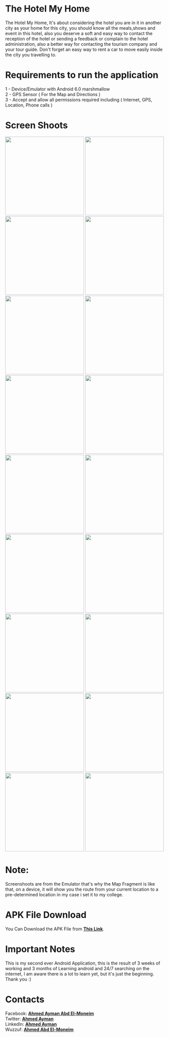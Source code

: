 # The Hotel My Home
The Hotel My Home, It's about considering the hotel you are in it in another city as your home for this city, you should know all the meals,shows and event in this hotel, also you deserve a soft and easy way to contact the reception of the hotel or sending a feedback or complain to the hotel administration, also a better way for contacting the tourism company and your tour guide.
Don't forget an easy way to rent a car to move easily inside the city you travelling to.
# Requirements to run the application
1 - Device/Emulator with Android 6.0 marshmallow <br>
2 - GPS Sensor ( For the Map and Directions ) <br>
3 - Accept and allow all permissions required including ( Internet, GPS, Location, Phone calls )
# Screen Shoots
<p align="left">
  <img src="https://i.imgur.com/GSibXr6.png" width="250"/>
  <img src="https://i.imgur.com/2mWYE3F.png" width="250"/>
  <img src="https://i.imgur.com/p5MwZey.png" width="250"/> 
  <img src="https://i.imgur.com/b4emmeT.png" width="250"/>
  <img src="https://i.imgur.com/dboTZOW.png" width="250"/>
  <img src="https://i.imgur.com/IcaW94C.png" width="250"/> 
  <img src="https://i.imgur.com/V3XIRzi.png" width="250"/> 
  
  <img src="https://i.imgur.com/NQDpWCF.png" width="250"/>
  <img src="https://i.imgur.com/EUGyMAZ.png" width="250"/>
  <img src="https://i.imgur.com/AndoAu5.png" width="250"/>
  <img src="https://i.imgur.com/XoAS3RF.png" width="250"/>
  
  <img src="https://i.imgur.com/66vltYc.png" width="250"/>
  <img src="https://i.imgur.com/BAPUO69.png" width="250"/>
  <img src="https://i.imgur.com/cFv6tv7.png" width="250"/>
  <img src="https://i.imgur.com/xuyUfyE.png" width="250"/>
  
  
  <img src="https://i.imgur.com/pc0OL4J.png" width="250"/>
  <img src="https://i.imgur.com/GW3xd0L.png" width="250"/>
  <img src="https://i.imgur.com/OUUl851.png" width="250"/>
</p>

# Note:
Screenshoots are from the Emulator that's why the Map Fragment is like that, on a device, it will show you the route from your current location to a pre-determined location in my case i set it to my college.

# APK File Download
You Can Download the APK File from <a href="https://goo.gl/D3J5A7"><b>This Link</b></a>.

# Important Notes

This is my second ever Android Application, this is the result of 3 weeks of working and 3 months of Learning android and 24/7 searching on the internet, I am aware there is a lot to learn yet, but it's just the beginning. Thank you :)

# Contacts

Facebook: <b><a href="https://www.facebook.com/a.ayman1996">        Ahmed Ayman Abd El-Moneim</a></b></br>
Twitter:  <b><a href="https://twitter.com/A_Hufflepuffer">          Ahmed Ayman </a></b></br>
LinkedIn: <b><a href="https://www.linkedin.com/in/ahmedayman1996/"> Ahmed Ayman </a></b></br>
Wuzzuf: <b><a href="https://wuzzuf.net/me/AhmedA2305">              Ahmed Abd El-Moneim </a></b></br>
